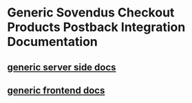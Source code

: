 # Generic Sovendus Checkout Products Postback Integration Documentation

## [generic server side docs](https://github.com/Sovendus-GmbH/Generic-Sovendus-Checkout-Products-Postback-Integration-Documentation/blob/main/generic-server-side.md)

## [generic frontend docs](https://github.com/Sovendus-GmbH/Generic-Sovendus-Checkout-Products-Postback-Integration-Documentation/blob/main/generic-frontend.md)

